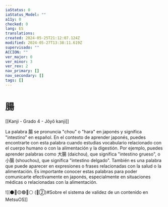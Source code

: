 ```yaml
---
iaStatus: 0
iaStatus_Model: ""
a11y: 0
checked: 0
lang: ES
translations: 
created: 2024-05-25T21:12:07.124Z
modified: 2024-05-27T13:38:11.619Z
supervisado: ""
ACCION: ""
ver_major: 0
ver_minor: 3
ver_rev: 2
nav_primary: []
nav_secondary: []
tags: []
---
```

# 腸

[[Kanji - Grado 4 - Jôyô kanji]]

La palabra 腸 se pronuncia "chou" o "hara" en japonés y significa "intestino" en español. En el contexto de aprender japonés, puedes encontrarte con esta palabra cuando estudias vocabulario relacionado con el cuerpo humano o con la alimentación y la digestión. Por ejemplo, puedes aprender palabras como 大腸 (daichou), que significa "intestino grueso", o 小腸 (shouchou), que significa "intestino delgado". También es una palabra que puede aparecer en expresiones o frases relacionadas con la salud o la alimentación. Es importante conocer estas palabras para poder comunicarte efectivamente en japonés, especialmente en situaciones médicas o relacionadas con la alimentación.


![[⚫🔴🟡🟢🔵⚪ (🔴②)#Sobre el sistema de validez de un contenido en MetsuOS]]